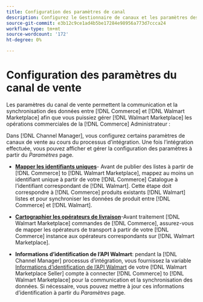 ```yaml
---
title: Configuration des paramètres de canal
description: Configurez le Gestionnaire de canaux et les paramètres des canaux de vente pour l’authentification, mappez les attributs de catalogue et les opérateurs de livraison requis pour coordonner les opérations de vente entre [!DNL Commerce] et le [!DNL Walmart Marketplace].
source-git-commit: e3b12c9ce1ad4b5be17284e98956a773d7ccca24
workflow-type: tm+mt
source-wordcount: '172'
ht-degree: 0%

---
```



# Configuration des paramètres du canal de vente

Les paramètres du canal de vente permettent la communication et la synchronisation des données entre [!DNL Commerce] et [!DNL Walmart Marketplace] afin que vous puissiez gérer [!DNL Walmart Marketplace] les opérations commerciales de la [!DNL Commerce] Administrateur :

Dans [!DNL Channel Manager], vous configurez certains paramètres de canaux de vente au cours du processus d’intégration. Une fois l’intégration effectuée, vous pouvez afficher et gérer la configuration des paramètres à partir du *Paramètres* page.

* **[Mapper les identifiants uniques](map-catalog-attributes.md)**- Avant de publier des listes à partir de [!DNL Commerce] to [!DNL Walmart Marketplace], mappez au moins un identifiant unique à partir de votre [!DNL Commerce] Catalogue à l’identifiant correspondant de [!DNL Walmart]. Cette étape doit correspondre à [!DNL Commerce] produits existants [!DNL Walmart] listes et pour synchroniser les données de produit entre [!DNL Commerce] et [!DNL Walmart].

* **[Cartographier les opérateurs de livraison](map-shipping-carriers.md)**-Avant traitement [!DNL Walmart Marketplace] commandes de [!DNL Commerce], assurez-vous de mapper les opérateurs de transport à partir de votre [!DNL Commerce] instance aux opérateurs correspondants sur [!DNL Walmart Marketplace].

* **Informations d’identification de l’API Walmart**: pendant la [!DNL Channel Manager] processus d’intégration, vous fournissez la variable [Informations d’identification de l’API Walmart](walmart-prerequisites.md#generate-a-walmart-marketplace-production-api-key) de votre [!DNL Walmart Marketplace Seller] compte à connecter [!DNL Commerce] to [!DNL Walmart Marketplace] pour la communication et la synchronisation des données. Si nécessaire, vous pouvez mettre à jour ces informations d’identification à partir du *Paramètres* page.
